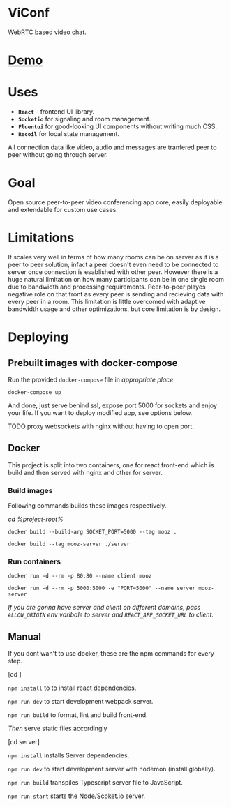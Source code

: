 # ViConf

WebRTC based video chat.

# [Demo](https://viconf.vercel.app/)

# Uses

-   **`React`** - frontend UI library.
-   **`Socketio`** for signaling and room management.
-   **`Fluentui`** for good-looking UI components without writing much CSS.
-   **`Recoil`** for local state management.

All connection data like video, audio and messages are tranfered peer to peer without going through server.

# Goal

Open source peer-to-peer video conferencing app core, easily deployable and extendable for custom use cases.

# Limitations

It scales very well in terms of how many rooms can be on server as it is a peer to peer solution, infact a peer doesn't even need to be connected to server once connection is esablished with other peer. However there is a huge natural limitation on how many participants can be in one single room due to bandwidth and processing requirements. Peer-to-peer playes negative role on that front as every peer is sending and recieving data with every peer in a room. This limitation is little overcomed with adaptive bandwidth usage and other optimizations, but core limitation is by design.

# Deploying

## Prebuilt images with docker-compose

Run the provided `docker-compose` file in _appropriate place_

`docker-compose up`

And done, just serve behind ssl, expose port 5000 for sockets and enjoy your life. If you want to deploy modified app, see options below.

TODO proxy websockets with nginx without having to open port.

## Docker

This project is split into two containers, one for react front-end which is build and then served with nginx and other for server.

### Build images

Following commands builds these images respectively.

_cd %project-root%_

`docker build --build-arg SOCKET_PORT=5000 --tag mooz .`

`docker build --tag mooz-server ./server`

### Run containers

`docker run -d --rm -p 80:80 --name client mooz`

`docker run -d --rm -p 5000:5000 -e "PORT=5000" --name server mooz-server`

_If you are gonna have server and client on different domains, pass `ALLOW_ORIGIN` env varibale to server and `REACT_APP_SOCKET_URL` to client._

## Manual

If you dont wan't to use docker, these are the npm commands for every step.

[cd <project-root>]

`npm install` to to install react dependencies.

`npm run dev` to start development webpack server.

`npm run build` to format, lint and build front-end.

_Then_ serve static files accordingly

[cd server]

`npm install` installs Server dependencies.

`npm run dev` to start development server with nodemon (install globally).

`npm run build` transpiles Typescript server file to JavaScript.

`npm run start` starts the Node/Scoket.io server.
